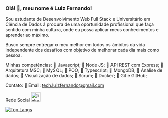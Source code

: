 ### Olá! 👋, meu nome é Luiz Fernando!


Sou estudante de Desenvolvimento Web Full Stack e Universitário em Ciência de Dados á procura de uma oportunidade profissional que faça sentido com minha cultura, onde eu possa aplicar meus conhecimentos e aprender ao máximo.

Busco sempre entregar o meu melhor em todos os âmbitos da vida independente dos desafios com objetivo de melhorar cada dia mais como pessoa.

Minhas competências:
🔹 Javascript;
🔹 Node JS;
🔹 API REST com Express;
🔹 Arquitetura MSC;
🔹 MySQL;
🔹 POO;
🔹 Typescript;
🔹 MongoDB;
🔹 Análise de dados;
🔹 Visualização de dados;
🔹 Scrum;
🔹 Docker;
🔹 Git e GitHub;


Contato:
🔸 Email: tech.luizfernando@gmail.com


Rede Social
[<img src='https://cdn.icon-icons.com/icons2/99/PNG/512/linkedin_socialnetwork_17441.png' alt='linkedin' height='30'>](https://www.linkedin.com/in/nandorodrigues/)

[![Top Langs](https://github-readme-stats.vercel.app/api/top-langs/?username=nandovbr)](https://github.com/anuraghazra/github-readme-stats)
